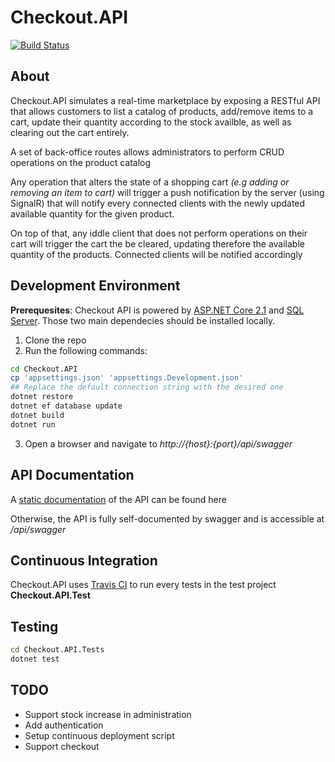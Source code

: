 # Checkout.API
[![Build Status](https://travis-ci.org/PierreRoudaut/checkout-api.svg?branch=master)](https://travis-ci.org/PierreRoudaut/checkout-api)

## About
Checkout.API simulates a real-time marketplace by exposing a RESTful API that allows customers to list a catalog of products, add/remove items to a cart, update their quantity according to the stock availble, as well as clearing out the cart entirely.

A set of back-office routes allows administrators to perform CRUD operations on the product catalog

Any operation that alters the state of a shopping cart  _(e.g adding or removing an item to cart)_ will trigger a push notification by the server (using SignalR) that will notify every connected clients with the newly updated available quantity for the given product.

On top of that, any iddle client that does not perform operations on their cart will trigger the cart the be cleared, updating therefore the available quantity of the products. Connected clients will be notified accordingly

## Development Environment

__Prerequesites__: Checkout API is powered by [ASP.NET Core 2.1](https://www.microsoft.com/net/download) and [SQL Server](https://www.microsoft.com/en-us/sql-server/). Those two main dependecies should be installed locally.

1. Clone the repo
2. Run the following commands:
```bash
cd Checkout.API
cp 'appsettings.json' 'appsettings.Development.json'
## Replace the default connection string with the desired one
dotnet restore
dotnet ef database update
dotnet build
dotnet run
```
3. Open a browser and navigate to _http://{host}:{port}/api/swagger_


## API Documentation

A [static documentation](swagger.md) of the API can be found here

Otherwise, the API is fully self-documented by swagger and is accessible at _/api/swagger_ 

## Continuous Integration

Checkout.API uses [Travis CI](https://travis-ci.org/) to run every tests in the test project __Checkout.API.Test__

## Testing

```bash
cd Checkout.API.Tests
dotnet test
```

## TODO
 - Support stock increase in administration
 - Add authentication
 - Setup continuous deployment script
 - Support checkout